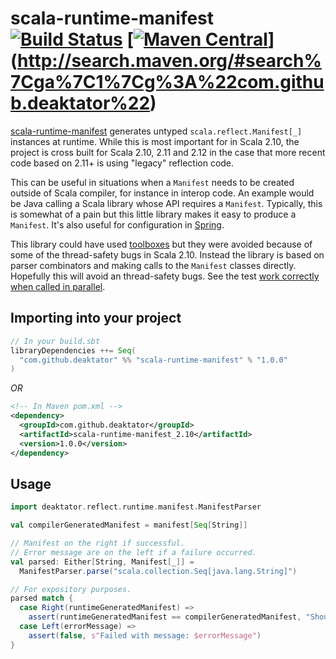 # scala-runtime-manifest [![Build Status](https://travis-ci.org/deaktator/scala-runtime-manifest.svg?branch=master)](https://travis-ci.org/deaktator/scala-runtime-manifest) [[![Maven Central](https://maven-badges.herokuapp.com/maven-central/com.github.deaktator/scala-runtime-manifest_2.10/badge.svg)](https://maven-badges.herokuapp.com/maven-central/com.github.deaktator/scala-runtime-manifest_2.10)](http://search.maven.org/#search%7Cga%7C1%7Cg%3A%22com.github.deaktator%22) #

[scala-runtime-manifest](https://github.com/deaktator/scala-runtime-manifest) generates untyped
`scala.reflect.Manifest[_]` instances at runtime.  While this is most important for in Scala 
2.10, the project is cross built for Scala 2.10, 2.11 and 2.12 in the case that more recent 
code based on 2.11+ is using "legacy" reflection code.

This can be useful in situations when a `Manifest` needs to be created outside of Scala 
compiler, for instance in interop code.  An example would be Java calling a Scala library whose
API requires a `Manifest`.  Typically, this is somewhat of a pain but this little library makes
it easy to produce a `Manifest`.  It's also useful for configuration in [Spring](http://spring.io).

This library could have used [toolboxes](http://www.scala-lang.org/api/2.11.1/scala-compiler/index.html#scala.tools.reflect.ToolBox) but they were avoided because of some of the 
thread-safety bugs in Scala 2.10.  Instead the library is based on parser combinators and making
calls to the `Manifest` classes directly.  Hopefully this will avoid an thread-safety bugs. See the
test [work correctly when called in parallel](https://github.com/deaktator/scala-runtime-manifest/blob/master/src/test/scala/deaktator/reflect/runtime/manifest/ManifestParserTest.scala#L147).


## Importing into your project

```scala
// In your build.sbt
libraryDependencies ++= Seq(
  "com.github.deaktator" %% "scala-runtime-manifest" % "1.0.0"
)
```

*OR*

```xml
<!-- In Maven pom.xml -->
<dependency>
  <groupId>com.github.deaktator</groupId>
  <artifactId>scala-runtime-manifest_2.10</artifactId>
  <version>1.0.0</version>
</dependency>
```

## Usage

```scala
import deaktator.reflect.runtime.manifest.ManifestParser

val compilerGeneratedManifest = manifest[Seq[String]]

// Manifest on the right if successful.
// Error message are on the left if a failure occurred.
val parsed: Either[String, Manifest[_]] =
  ManifestParser.parse("scala.collection.Seq[java.lang.String]")

// For expository purposes.
parsed match {
  case Right(runtimeGeneratedManifest) =>
    assert(runtimeGeneratedManifest == compilerGeneratedManifest, "Should be the same.")
  case Left(errorMessage) =>
    assert(false, s"Failed with message: $errorMessage")
}
```
